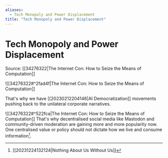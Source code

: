 ```yaml
---
aliases:
  - Tech Monopoly and Power Displacement
title: "Tech Monopoly and Power Displacement"
---
```


# Tech Monopoly and Power Displacement

Source: [[34276322|The Internet Con: How to Seize the Means of Computation]]

![[34276322#^2fad4f|The Internet Con: How to Seize the Means of Computation]]

That's why we have [[20230212204146|AI Democratization]] movements pushing back to the unilateral corporate narratives.

![[34276322#^522fca|The Internet Con: How to Seize the Means of Computation]]
That's why decentralised social media like Mastodon and community-driven moderation are gaining more and more popularity now. One centralised value or policy should not dictate how we live and consume information[^1].

[^1]: [[20231224132124|Nothing About Us Without Us]]